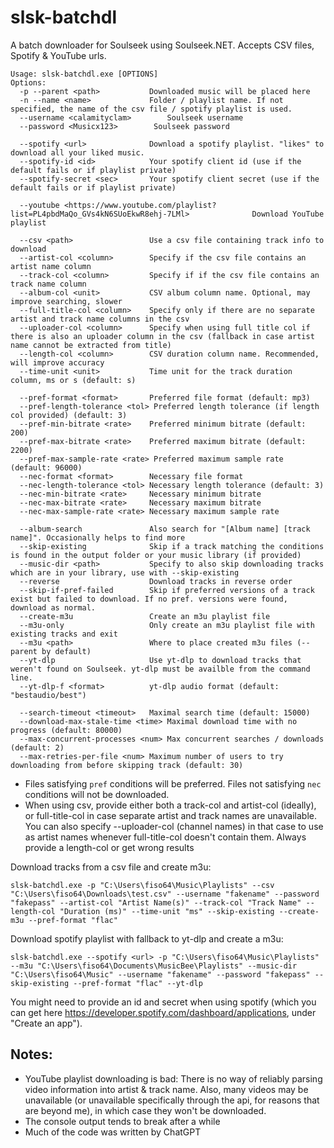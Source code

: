 # slsk-batchdl

A batch downloader for Soulseek using Soulseek.NET. Accepts CSV files, Spotify & YouTube urls.

```
Usage: slsk-batchdl.exe [OPTIONS]
Options:
  -p --parent <path>           Downloaded music will be placed here
  -n --name <name>             Folder / playlist name. If not specified, the name of the csv file / spotify playlist is used.
  --username <calamityclam>        Soulseek username
  --password <Musicx123>        Soulseek password

  --spotify <url>              Download a spotify playlist. "likes" to download all your liked music.
  --spotify-id <id>            Your spotify client id (use if the default fails or if playlist private)
  --spotify-secret <sec>       Your spotify client secret (use if the default fails or if playlist private)

  --youtube <https://www.youtube.com/playlist?list=PL4pbdMaQo_GVs4kN6SUoEkwR8ehj-7LMl>              Download YouTube playlist

  --csv <path>                 Use a csv file containing track info to download
  --artist-col <column>        Specify if the csv file contains an artist name column
  --track-col <column>         Specify if if the csv file contains an track name column
  --album-col <unit>           CSV album column name. Optional, may improve searching, slower
  --full-title-col <column>    Specify only if there are no separate artist and track name columns in the csv
  --uploader-col <column>      Specify when using full title col if there is also an uploader column in the csv (fallback in case artist name cannot be extracted from title)
  --length-col <column>        CSV duration column name. Recommended, will improve accuracy
  --time-unit <unit>           Time unit for the track duration column, ms or s (default: s)

  --pref-format <format>       Preferred file format (default: mp3)
  --pref-length-tolerance <tol> Preferred length tolerance (if length col provided) (default: 3)
  --pref-min-bitrate <rate>    Preferred minimum bitrate (default: 200)
  --pref-max-bitrate <rate>    Preferred maximum bitrate (default: 2200)
  --pref-max-sample-rate <rate> Preferred maximum sample rate (default: 96000)
  --nec-format <format>        Necessary file format
  --nec-length-tolerance <tol> Necessary length tolerance (default: 3)
  --nec-min-bitrate <rate>     Necessary minimum bitrate
  --nec-max-bitrate <rate>     Necessary maximum bitrate
  --nec-max-sample-rate <rate> Necessary maximum sample rate

  --album-search               Also search for "[Album name] [track name]". Occasionally helps to find more
  --skip-existing              Skip if a track matching the conditions is found in the output folder or your music library (if provided)
  --music-dir <path>           Specify to also skip downloading tracks which are in your library, use with --skip-existing
  --reverse                    Download tracks in reverse order
  --skip-if-pref-failed        Skip if preferred versions of a track exist but failed to download. If no pref. versions were found, download as normal.
  --create-m3u                 Create an m3u playlist file
  --m3u-only                   Only create an m3u playlist file with existing tracks and exit
  --m3u <path>                 Where to place created m3u files (--parent by default)
  --yt-dlp                     Use yt-dlp to download tracks that weren't found on Soulseek. yt-dlp must be availble from the command line.
  --yt-dlp-f <format>          yt-dlp audio format (default: "bestaudio/best")

  --search-timeout <timeout>   Maximal search time (default: 15000)
  --download-max-stale-time <time> Maximal download time with no progress (default: 80000)
  --max-concurrent-processes <num> Max concurrent searches / downloads (default: 2)
  --max-retries-per-file <num> Maximum number of users to try downloading from before skipping track (default: 30)
```
- Files satisfying `pref` conditions will be preferred. Files not satisfying `nec` conditions will not be downloaded.  
- When using csv, provide either both a track-col and artist-col (ideally), or full-title-col in case separate artist and track names are unavailable. You can also specify --uploader-col (channel names) in that case to use as artist names whenever full-title-col doesn't contain them. Always provide a length-col or get wrong results  

Download tracks from a csv file and create m3u:
```
slsk-batchdl.exe -p "C:\Users\fiso64\Music\Playlists" --csv "C:\Users\fiso64\Downloads\test.csv" --username "fakename" --password "fakepass" --artist-col "Artist Name(s)" --track-col "Track Name" --length-col "Duration (ms)" --time-unit "ms" --skip-existing --create-m3u --pref-format "flac"
```
Download spotify playlist with fallback to yt-dlp and create a m3u:
```
slsk-batchdl.exe --spotify <url> -p "C:\Users\fiso64\Music\Playlists" --m3u "C:\Users\fiso64\Documents\MusicBee\Playlists" --music-dir "C:\Users\fiso64\Music" --username "fakename" --password "fakepass" --skip-existing --pref-format "flac" --yt-dlp
```
You might need to provide an id and secret when using spotify (which you can get here https://developer.spotify.com/dashboard/applications, under "Create an app").

## Notes:
- YouTube playlist downloading is bad: There is no way of reliably parsing video information into artist & track name. Also, many videos may be unavailable (or unavailable specifically through the api, for reasons that are beyond me), in which case they won't be downloaded.
- The console output tends to break after a while
- Much of the code was written by ChatGPT
